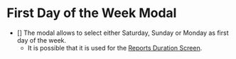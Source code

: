 # First Day of the Week Modal

- [] The modal allows to select either Saturday, Sunday or Monday as first day of the week.
  - It is possible that it is used for the [Reports Duration Screen](reports-duration-screen.md).
